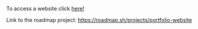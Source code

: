 To access a website click [here!](https://kiwiofdoom1337.github.io/personal-portfolio/)

Link to the roadmap project: https://roadmap.sh/projects/portfolio-website
